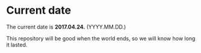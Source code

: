 # Current date

The current date is **2017.04.24.** (YYYY.MM.DD.)

This repository will be good when the world ends, so we will know how long it lasted.